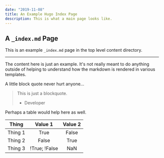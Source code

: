 ```yaml
---
date: "2019-11-08"
title: An Example Hugo Index Page
description: This is what a main page looks like.
---
```

## A `_index.md` Page ##

This is an example `_index.md` page in the top level content directory.

___

The content here is just an example. It's not really meant to do anything outside of helping to understand how the markdown is rendered in various templates.

A little block quote never hurt anyone...

> This is just a blockquote.
>
> - Developer

Perhaps a table would help here as well.

| Thing        | Value 1       | Value 2|
| ------------ |:-------------:| :-----:|
| Thing 1      | True          | False  |
| Thing 2      | False         | True   |
| Thing 3      | !True; !False | NaN    |
